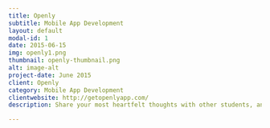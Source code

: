 ```yaml
---
title: Openly
subtitle: Mobile App Development
layout: default
modal-id: 1
date: 2015-06-15
img: openly1.png
thumbnail: openly-thumbnail.png
alt: image-alt
project-date: June 2015
client: Openly
category: Mobile App Development
clientwebsite: http://getopenlyapp.com/
description: Share your most heartfelt thoughts with other students, anonymously. Openly allow you to get in touch with people nearby, fellow students, or make new connections with people you've never met.  Start a conversation and see where Openly takes you!

---
```

